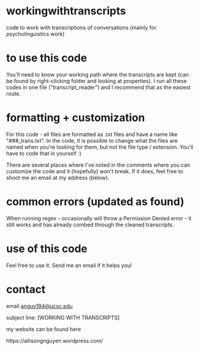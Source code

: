 # workingwithtranscripts
code to work with transcriptions of conversations (mainly for psycholinguistics work)


# to use this code

You'll need to know your working path where the transcripts are kept (can be found by right-clicking folder and looking at properties). I run all these codes in one file ("transcript_reader") and I recommend that as the easiest route. 

# formatting + customization
For this code - all files are formatted as .txt files and have a name like "###_trans.txt". In the code, it is possible to change what the files are named when you're looking for them, but not the file type / extension. You'll have to code that in yourself :)

There are several places where I've noted in the comments where you can customize the code and it (hopefully) won't break. If it does, feel free to shoot me an email at my address (below).

# common errors (updated as found)

When running regex - occasionally will throw a Permission Denied error - it still works and has already combed through the cleaned transcripts.

# use of this code

Feel free to use it. Send me an email if it helps you!

# contact

email anguy194@ucsc.edu 
 <p> subject line: [WORKING WITH TRANSCRIPTS] </p>
 
 my website can be found here 
 
 <p> https://allisongnguyen.wordpress.com/ </p>

